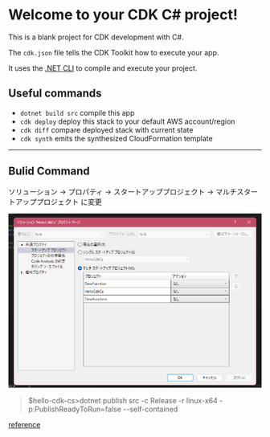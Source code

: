 # Welcome to your CDK C# project!

This is a blank project for CDK development with C#.

The `cdk.json` file tells the CDK Toolkit how to execute your app.

It uses the [.NET CLI](https://docs.microsoft.com/dotnet/articles/core/) to compile and execute your project.

## Useful commands

* `dotnet build src` compile this app
* `cdk deploy`       deploy this stack to your default AWS account/region
* `cdk diff`         compare deployed stack with current state
* `cdk synth`        emits the synthesized CloudFormation template

---

## Bulid Command

ソリューション -> プロパティ -> スタートアッププロジェクト -> マルチスタートアッププロジェクト に変更

![img](multi-startp.png)

> $hello-cdk-cs>dotnet publish src -c Release -r linux-x64 -p:PublishReadyToRun=false --self-contained


[reference](https://davidpallmann.hashnode.dev/hello-cdk)